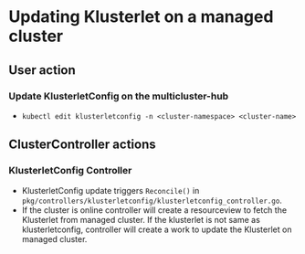 # Updating Klusterlet on a managed cluster

## User action

### Update KlusterletConfig on the multicluster-hub

- `kubectl edit klusterletconfig -n <cluster-namespace> <cluster-name>`

## ClusterController actions

### KlusterletConfig Controller

- KlusterletConfig update triggers `Reconcile()` in `pkg/controllers/klusterletconfig/klusterletconfig_controller.go`.
- If the cluster is online controller will create a resourceview to fetch the Klusterlet from managed cluster.
  If the klusterlet is not same as klusterletconfig, controller will create a work to update the Klusterlet on managed cluster.
